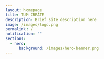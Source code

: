 ```yaml
---
layout: homepage
title: TUM CREATE
description: Brief site description here
image: /images/logo.png
permalink: /
notification: ""
sections:
  - hero:
      background: /images/hero-banner.png
---
```

